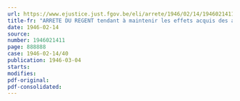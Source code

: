 ```yaml
---
url: https://www.ejustice.just.fgov.be/eli/arrete/1946/02/14/1946021411/justel
title-fr: "ARRETE DU REGENT tendant à maintenir les effets acquis des actes basés sur certaines dispositions, prises sous l'occupation ennemie, en ce qui concerne la vente de bois"
date: 1946-02-14
source:
number: 1946021411
page: 888888
case: 1946-02-14/40
publication: 1946-03-04
starts:
modifies:
pdf-original:
pdf-consolidated:
---
```


